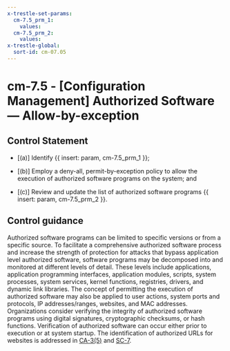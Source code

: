 ```yaml
---
x-trestle-set-params:
  cm-7.5_prm_1:
    values:
  cm-7.5_prm_2:
    values:
x-trestle-global:
  sort-id: cm-07.05
---
```


# cm-7.5 - \[Configuration Management\] Authorized Software — Allow-by-exception

## Control Statement

- \[(a)\] Identify {{ insert: param, cm-7.5_prm_1 }};

- \[(b)\] Employ a deny-all, permit-by-exception policy to allow the execution of authorized software programs on the system; and

- \[(c)\] Review and update the list of authorized software programs {{ insert: param, cm-7.5_prm_2 }}.

## Control guidance

Authorized software programs can be limited to specific versions or from a specific source. To facilitate a comprehensive authorized software process and increase the strength of protection for attacks that bypass application level authorized software, software programs may be decomposed into and monitored at different levels of detail. These levels include applications, application programming interfaces, application modules, scripts, system processes, system services, kernel functions, registries, drivers, and dynamic link libraries. The concept of permitting the execution of authorized software may also be applied to user actions, system ports and protocols, IP addresses/ranges, websites, and MAC addresses. Organizations consider verifying the integrity of authorized software programs using digital signatures, cryptographic checksums, or hash functions. Verification of authorized software can occur either prior to execution or at system startup. The identification of authorized URLs for websites is addressed in [CA-3(5)](#ca-3.5) and [SC-7](#sc-7).
